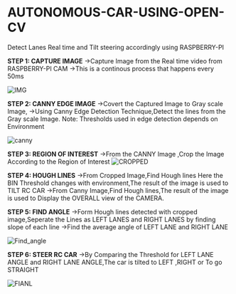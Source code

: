 # AUTONOMOUS-CAR-USING-OPEN-CV
Detect Lanes Real time and Tilt steering accordingly using RASPBERRY-PI

**STEP 1:  CAPTURE IMAGE**
->Capture Image from the Real time video from RASPBERRY-PI CAM
->This is a continous process that happens every 50ms

![IMG](https://user-images.githubusercontent.com/66992192/101622808-dd590b00-3a5a-11eb-864e-0e019c053d6a.jpg)

**STEP 2: CANNY EDGE IMAGE**
->Covert the Captured Image to Gray scale Image,
->Using Canny Edge Detection Technique,Detect the lines from the Gray scale Image.
Note: Thresholds used in edge detection depends on Environment

![canny](https://user-images.githubusercontent.com/66992192/101622695-ba2e5b80-3a5a-11eb-9df6-379799a943d9.jpg)

**STEP 3: REGION OF INTEREST**
->From the CANNY Image ,Crop the Image According to the Region of Interest
![CROPPED](https://user-images.githubusercontent.com/66992192/101623862-61f85900-3a5c-11eb-9311-606a658eb1fa.jpg)

**STEP 4: HOUGH LINES**
->From Cropped Image,Find Hough lines Here the BIN Threshold changes with environment,The result of the image is used to TILT RC CAR
->From Canny Image,Find Hough lines,The result of the image is used to Display the OVERALL view of the CAMERA.

**STEP 5: FIND ANGLE**
->Form Hough lines detected with cropped image,Seperate the Lines as LEFT LANES and RIGHT LANES by finding slope of each line
->Find the average angle of LEFT LANE and RIGHT LANE

![Find_angle](https://user-images.githubusercontent.com/66992192/101622160-0af18480-3a5a-11eb-8823-5c1c66c89610.png)

**STEP 6: STEER RC CAR**
->By Comparing the Threshold for LEFT LANE ANGLE and RIGHT LANE ANGLE,The car is tilted to LEFT ,RIGHT or To go STRAIGHT

![FIANL](https://user-images.githubusercontent.com/66992192/101623478-d7aff500-3a5b-11eb-9d61-dc8ec4b55bee.jpg)
